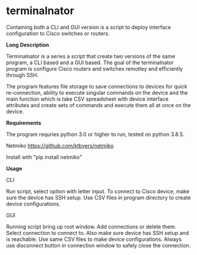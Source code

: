 # terminalnator
Containing both a CLI and GUI version is a script to deploy interface configuration to Cisco switches or routers.  

**Long Description**

Terminalnator is a series a script that create two versions of the same program, a CLI based and a GUI based. The goal of the terminalnator program is configure Cisco routers and switches remotley and efficiently through SSH. 

The program features file storage to save connections to devices for quick re-connection, ability to execute singular commands on the device and the main function which is take CSV spreadsheet with device interface attributes and create sets of commands and execute them all at once on the device.


**Requirements**

The program requries python 3.0 or higher to run, tested on python 3.8.5.

Netmiko https://github.com/ktbyers/netmiko

Install with "pip install netmiko"


**Usage**

CLI

Run script, select option with letter input. To connect to Cisco device, make sure the device has SSH setup. Use CSV files in program directory to create device configurations.


GUI

Running script bring up root window. Add connections or delete them. Select connection to connect to. Also make sure device has SSH setup and is reachable. Use same CSV files to make device configurations. Always use disconnect button in connection window to safely close the connection.
